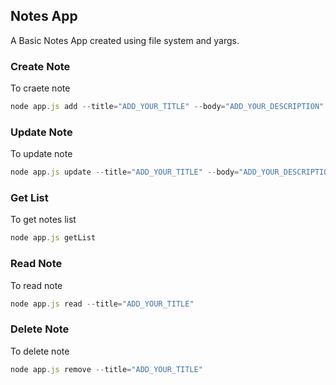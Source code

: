 ## Notes App
A Basic Notes App created using file system  and yargs.

### Create Note
To craete note<br/>
```js
node app.js add --title="ADD_YOUR_TITLE" --body="ADD_YOUR_DESCRIPTION"
```
### Update Note
To update note<br/>
```js
node app.js update --title="ADD_YOUR_TITLE" --body="ADD_YOUR_DESCRIPTION"
```
### Get List
To get notes list<br/>
```js
node app.js getList
```
### Read Note
To read note<br/>
```js
node app.js read --title="ADD_YOUR_TITLE"
```
### Delete Note
To delete note<br/>
```js
node app.js remove --title="ADD_YOUR_TITLE"
```
